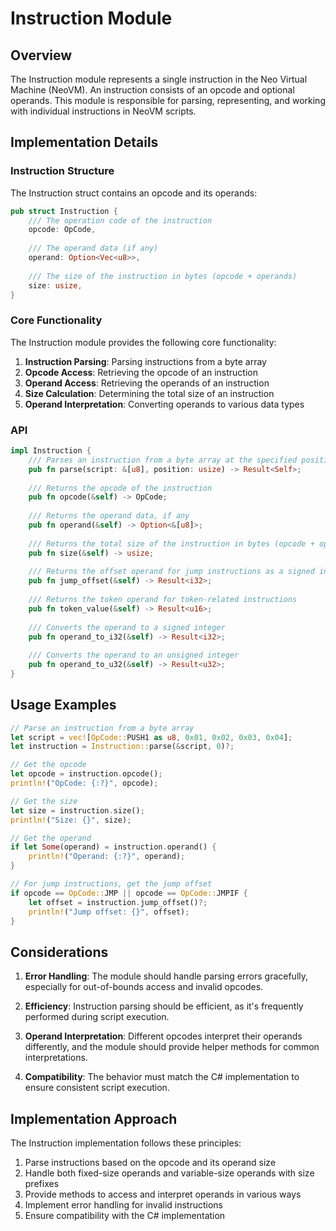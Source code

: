 # Instruction Module

## Overview

The Instruction module represents a single instruction in the Neo Virtual Machine (NeoVM). An instruction consists of an opcode and optional operands. This module is responsible for parsing, representing, and working with individual instructions in NeoVM scripts.

## Implementation Details

### Instruction Structure

The Instruction struct contains an opcode and its operands:

```rust
pub struct Instruction {
    /// The operation code of the instruction
    opcode: OpCode,
    
    /// The operand data (if any)
    operand: Option<Vec<u8>>,
    
    /// The size of the instruction in bytes (opcode + operands)
    size: usize,
}
```

### Core Functionality

The Instruction module provides the following core functionality:

1. **Instruction Parsing**: Parsing instructions from a byte array
2. **Opcode Access**: Retrieving the opcode of an instruction
3. **Operand Access**: Retrieving the operands of an instruction
4. **Size Calculation**: Determining the total size of an instruction
5. **Operand Interpretation**: Converting operands to various data types

### API

```rust
impl Instruction {
    /// Parses an instruction from a byte array at the specified position
    pub fn parse(script: &[u8], position: usize) -> Result<Self>;
    
    /// Returns the opcode of the instruction
    pub fn opcode(&self) -> OpCode;
    
    /// Returns the operand data, if any
    pub fn operand(&self) -> Option<&[u8]>;
    
    /// Returns the total size of the instruction in bytes (opcode + operands)
    pub fn size(&self) -> usize;
    
    /// Returns the offset operand for jump instructions as a signed integer
    pub fn jump_offset(&self) -> Result<i32>;
    
    /// Returns the token operand for token-related instructions
    pub fn token_value(&self) -> Result<u16>;
    
    /// Converts the operand to a signed integer
    pub fn operand_to_i32(&self) -> Result<i32>;
    
    /// Converts the operand to an unsigned integer
    pub fn operand_to_u32(&self) -> Result<u32>;
}
```

## Usage Examples

```rust
// Parse an instruction from a byte array
let script = vec![OpCode::PUSH1 as u8, 0x01, 0x02, 0x03, 0x04];
let instruction = Instruction::parse(&script, 0)?;

// Get the opcode
let opcode = instruction.opcode();
println!("OpCode: {:?}", opcode);

// Get the size
let size = instruction.size();
println!("Size: {}", size);

// Get the operand
if let Some(operand) = instruction.operand() {
    println!("Operand: {:?}", operand);
}

// For jump instructions, get the jump offset
if opcode == OpCode::JMP || opcode == OpCode::JMPIF {
    let offset = instruction.jump_offset()?;
    println!("Jump offset: {}", offset);
}
```

## Considerations

1. **Error Handling**: The module should handle parsing errors gracefully, especially for out-of-bounds access and invalid opcodes.

2. **Efficiency**: Instruction parsing should be efficient, as it's frequently performed during script execution.

3. **Operand Interpretation**: Different opcodes interpret their operands differently, and the module should provide helper methods for common interpretations.

4. **Compatibility**: The behavior must match the C# implementation to ensure consistent script execution.

## Implementation Approach

The Instruction implementation follows these principles:

1. Parse instructions based on the opcode and its operand size
2. Handle both fixed-size operands and variable-size operands with size prefixes
3. Provide methods to access and interpret operands in various ways
4. Implement error handling for invalid instructions
5. Ensure compatibility with the C# implementation 